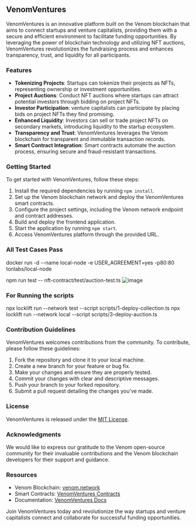 ## VenomVentures

VenomVentures is an innovative platform built on the Venom blockchain that aims to connect startups and venture capitalists, providing them with a secure and efficient environment to facilitate funding opportunities. By leveraging the power of blockchain technology and utilizing NFT auctions, VenomVentures revolutionizes the fundraising process and enhances transparency, trust, and liquidity for all participants.

### Features

- **Tokenizing Projects**: Startups can tokenize their projects as NFTs, representing ownership or investment opportunities.
- **Project Auctions**: Conduct NFT auctions where startups can attract potential investors through bidding on project NFTs.
- **Investor Participation**: venture capitalists can participate by placing bids on project NFTs they find promising.
- **Enhanced Liquidity**: Investors can sell or trade project NFTs on secondary markets, introducing liquidity to the startup ecosystem.
- **Transparency and Trust**: VenomVentures leverages the Venom blockchain for transparent and immutable transaction records.
- **Smart Contract Integration**: Smart contracts automate the auction process, ensuring secure and fraud-resistant transactions.

### Getting Started

To get started with VenomVentures, follow these steps:

1. Install the required dependencies by running `npm install`.
2. Set up the Venom blockchain network and deploy the VenomVentures smart contracts.
3. Configure the project settings, including the Venom network endpoint and contract addresses.
4. Build and deploy the frontend application.
5. Start the application by running `npm start`.
6. Access VenomVentures platform through the provided URL.

### All Test Cases Pass

docker run -d --name local-node -e USER_AGREEMENT=yes -p80:80 tonlabs/local-node

npm run test -- nft-contract/test/auction-test.ts
![image](https://github.com/legendarykamal/VenomVentures/assets/95926324/fa492793-bf22-4df3-ac83-5e3067be86b6)

### For Running the scripts 

npx locklift run --network test --script scripts/1-deploy-collection.ts
npx locklift run --network local --script scripts/3-deploy-auction.ts
### Contribution Guidelines

VenomVentures welcomes contributions from the community. To contribute, please follow these guidelines:

1. Fork the repository and clone it to your local machine.
2. Create a new branch for your feature or bug fix.
3. Make your changes and ensure they are properly tested.
4. Commit your changes with clear and descriptive messages.
5. Push your branch to your forked repository.
6. Submit a pull request detailing the changes you've made.

### License

VenomVentures is released under the [MIT License](LICENSE).

### Acknowledgments

We would like to express our gratitude to the Venom open-source community for their invaluable contributions and the Venom blockchain developers for their support and guidance.

### Resources

- Venom Blockchain: [venom.network](https://venom.network)
- Smart Contracts: [VenomVentures Contracts](https://github.com/venomventures/nft-contract)
- Documentation: [VenomVentures Docs](https://venomventures-docs.com)

Join VenomVentures today and revolutionize the way startups and venture capitalists connect and collaborate for successful funding opportunities.
